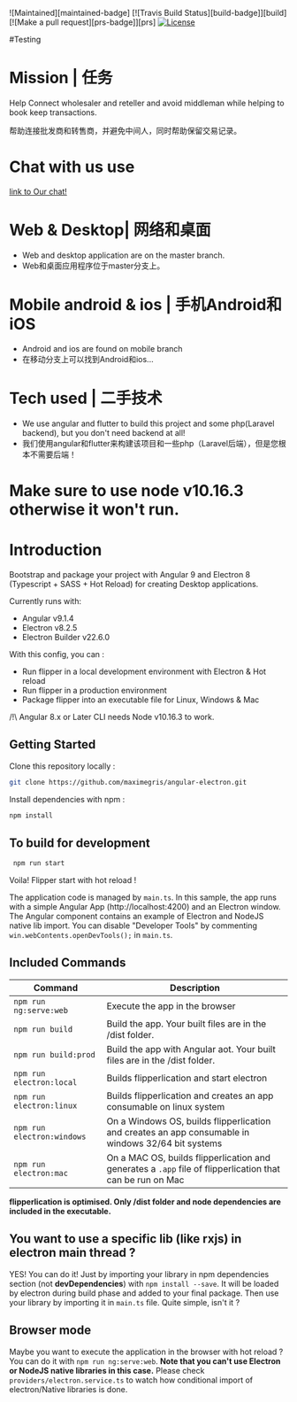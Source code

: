
![Maintained][maintained-badge]
[![Travis Build Status][build-badge]][build]
[![Make a pull request][prs-badge]][prs]
[![License](http://img.shields.io/badge/Licence-MIT-brightgreen.svg)](LICENSE.md)

#Testing

# Mission | 任务
Help Connect wholesaler and reteller and avoid middleman while helping to book keep transactions.

帮助连接批发商和转售商，并避免中间人，同时帮助保留交易记录。

# Chat with us use
[link to Our chat!](https://discord.gg/5swR6uY])

# Web & Desktop| 网络和桌面
- Web and desktop application are on the master branch.
- Web和桌面应用程序位于master分支上。
# Mobile android & ios | 手机Android和iOS
- Android and ios are found on mobile branch
- 在移动分支上可以找到Android和ios...
# Tech used | 二手技术
- We use angular and flutter to build this project and some php(Laravel backend), but you don't need backend at all!
- 我们使用angular和flutter来构建该项目和一些php（Laravel后端），但是您根本不需要后端！

# Make sure to use node v10.16.3 otherwise it won't run.

# Introduction

Bootstrap and package your project with Angular 9 and Electron 8 (Typescript + SASS + Hot Reload) for creating Desktop applications.

Currently runs with:

- Angular v9.1.4
- Electron v8.2.5
- Electron Builder v22.6.0

With this config, you can :

- Run flipper in a local development environment with Electron & Hot reload
- Run flipper in a production environment
- Package flipper into an executable file for Linux, Windows & Mac

/!\ Angular 8.x or Later CLI needs Node v10.16.3 to work.

## Getting Started

Clone this repository locally :

``` bash
git clone https://github.com/maximegris/angular-electron.git
```

Install dependencies with npm :

``` bash
npm install
```


## To build for development
``` bash
 npm run start
```
Voila! Flipper start with hot reload !

The application code is managed by `main.ts`. In this sample, the app runs with a simple Angular App (http://localhost:4200) and an Electron window.
The Angular component contains an example of Electron and NodeJS native lib import.
You can disable "Developer Tools" by commenting `win.webContents.openDevTools();` in `main.ts`.

## Included Commands

|Command|Description|
|--|--|
|`npm run ng:serve:web`| Execute the app in the browser |
|`npm run build`| Build the app. Your built files are in the /dist folder. |
|`npm run build:prod`| Build the app with Angular aot. Your built files are in the /dist folder. |
|`npm run electron:local`| Builds flipperlication and start electron
|`npm run electron:linux`| Builds flipperlication and creates an app consumable on linux system |
|`npm run electron:windows`| On a Windows OS, builds flipperlication and creates an app consumable in windows 32/64 bit systems |
|`npm run electron:mac`|  On a MAC OS, builds flipperlication and generates a `.app` file of flipperlication that can be run on Mac |

**flipperlication is optimised. Only /dist folder and node dependencies are included in the executable.**

## You want to use a specific lib (like rxjs) in electron main thread ?

YES! You can do it! Just by importing your library in npm dependencies section (not **devDependencies**) with `npm install --save`. It will be loaded by electron during build phase and added to your final package. Then use your library by importing it in `main.ts` file. Quite simple, isn't it ?

## Browser mode

Maybe you want to execute the application in the browser with hot reload ? You can do it with `npm run ng:serve:web`.
**Note that you can't use Electron or NodeJS native libraries in this case.** Please check `providers/electron.service.ts` to watch how conditional import of electron/Native libraries is done.
